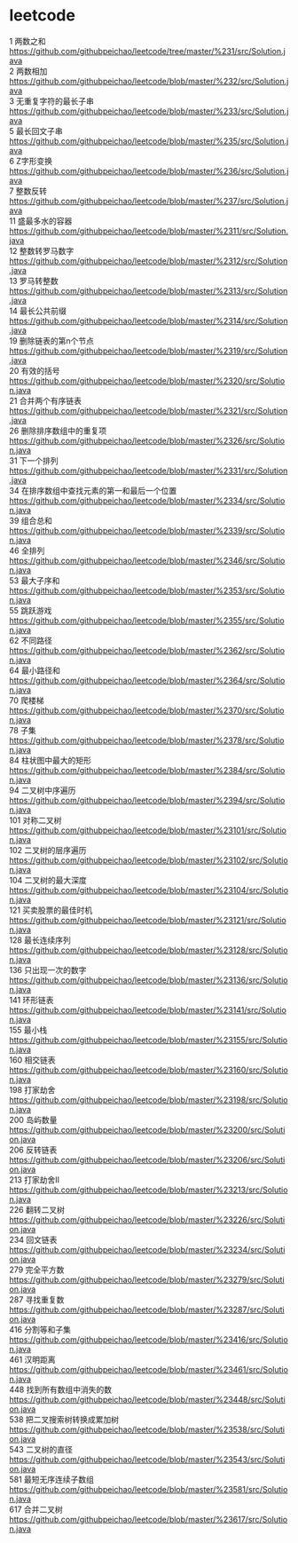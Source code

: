 # leetcode
1 两数之和 https://github.com/githubpeichao/leetcode/tree/master/%231/src/Solution.java  
2 两数相加 https://github.com/githubpeichao/leetcode/blob/master/%232/src/Solution.java  
3 无重复字符的最长子串 https://github.com/githubpeichao/leetcode/blob/master/%233/src/Solution.java  
5 最长回文子串 https://github.com/githubpeichao/leetcode/blob/master/%235/src/Solution.java  
6 Z字形变换 https://github.com/githubpeichao/leetcode/blob/master/%236/src/Solution.java  
7 整数反转 https://github.com/githubpeichao/leetcode/blob/master/%237/src/Solution.java  
11 盛最多水的容器 https://github.com/githubpeichao/leetcode/blob/master/%2311/src/Solution.java  
12 整数转罗马数字 https://github.com/githubpeichao/leetcode/blob/master/%2312/src/Solution.java  
13 罗马转整数 https://github.com/githubpeichao/leetcode/blob/master/%2313/src/Solution.java  
14 最长公共前缀 https://github.com/githubpeichao/leetcode/blob/master/%2314/src/Solution.java  
19 删除链表的第n个节点 https://github.com/githubpeichao/leetcode/blob/master/%2319/src/Solution.java  
20 有效的括号 https://github.com/githubpeichao/leetcode/blob/master/%2320/src/Solution.java  
21 合并两个有序链表 https://github.com/githubpeichao/leetcode/blob/master/%2321/src/Solution.java  
26 删除排序数组中的重复项 https://github.com/githubpeichao/leetcode/blob/master/%2326/src/Solution.java  
31 下一个排列 https://github.com/githubpeichao/leetcode/blob/master/%2331/src/Solution.java  
34 在排序数组中查找元素的第一和最后一个位置 https://github.com/githubpeichao/leetcode/blob/master/%2334/src/Solution.java  
39 组合总和 https://github.com/githubpeichao/leetcode/blob/master/%2339/src/Solution.java  
46 全排列 https://github.com/githubpeichao/leetcode/blob/master/%2346/src/Solution.java  
53 最大子序和 https://github.com/githubpeichao/leetcode/blob/master/%2353/src/Solution.java  
55 跳跃游戏 https://github.com/githubpeichao/leetcode/blob/master/%2355/src/Solution.java  
62 不同路径 https://github.com/githubpeichao/leetcode/blob/master/%2362/src/Solution.java  
64 最小路径和 https://github.com/githubpeichao/leetcode/blob/master/%2364/src/Solution.java  
70 爬楼梯 https://github.com/githubpeichao/leetcode/blob/master/%2370/src/Solution.java  
78 子集 https://github.com/githubpeichao/leetcode/blob/master/%2378/src/Solution.java  
84 柱状图中最大的矩形 https://github.com/githubpeichao/leetcode/blob/master/%2384/src/Solution.java  
94 二叉树中序遍历 https://github.com/githubpeichao/leetcode/blob/master/%2394/src/Solution.java  
101 对称二叉树 https://github.com/githubpeichao/leetcode/blob/master/%23101/src/Solution.java  
102 二叉树的层序遍历 https://github.com/githubpeichao/leetcode/blob/master/%23102/src/Solution.java  
104 二叉树的最大深度 https://github.com/githubpeichao/leetcode/blob/master/%23104/src/Solution.java  
121 买卖股票的最佳时机 https://github.com/githubpeichao/leetcode/blob/master/%23121/src/Solution.java  
128 最长连续序列 https://github.com/githubpeichao/leetcode/blob/master/%23128/src/Solution.java  
136 只出现一次的数字 https://github.com/githubpeichao/leetcode/blob/master/%23136/src/Solution.java  
141 环形链表 https://github.com/githubpeichao/leetcode/blob/master/%23141/src/Solution.java  
155 最小栈 https://github.com/githubpeichao/leetcode/blob/master/%23155/src/Solution.java  
160 相交链表 https://github.com/githubpeichao/leetcode/blob/master/%23160/src/Solution.java  
198 打家劫舍 https://github.com/githubpeichao/leetcode/blob/master/%23198/src/Solution.java  
200 岛屿数量 https://github.com/githubpeichao/leetcode/blob/master/%23200/src/Solution.java  
206 反转链表 https://github.com/githubpeichao/leetcode/blob/master/%23206/src/Solution.java  
213 打家劫舍II https://github.com/githubpeichao/leetcode/blob/master/%23213/src/Solution.java  
226 翻转二叉树 https://github.com/githubpeichao/leetcode/blob/master/%23226/src/Solution.java  
234 回文链表 https://github.com/githubpeichao/leetcode/blob/master/%23234/src/Solution.java  
279 完全平方数 https://github.com/githubpeichao/leetcode/blob/master/%23279/src/Solution.java  
287 寻找重复数 https://github.com/githubpeichao/leetcode/blob/master/%23287/src/Solution.java  
416 分割等和子集 https://github.com/githubpeichao/leetcode/blob/master/%23416/src/Solution.java  
461 汉明距离 https://github.com/githubpeichao/leetcode/blob/master/%23461/src/Solution.java  
448 找到所有数组中消失的数 https://github.com/githubpeichao/leetcode/blob/master/%23448/src/Solution.java  
538 把二叉搜索树转换成累加树 https://github.com/githubpeichao/leetcode/blob/master/%23538/src/Solution.java  
543 二叉树的直径 https://github.com/githubpeichao/leetcode/blob/master/%23543/src/Solution.java  
581 最短无序连续子数组 https://github.com/githubpeichao/leetcode/blob/master/%23581/src/Solution.java  
617 合并二叉树 https://github.com/githubpeichao/leetcode/blob/master/%23617/src/Solution.java  
